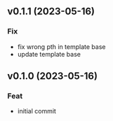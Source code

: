 ## v0.1.1 (2023-05-16)

### Fix

- fix wrong pth in template base
- update template base

## v0.1.0 (2023-05-16)

### Feat

- initial commit
